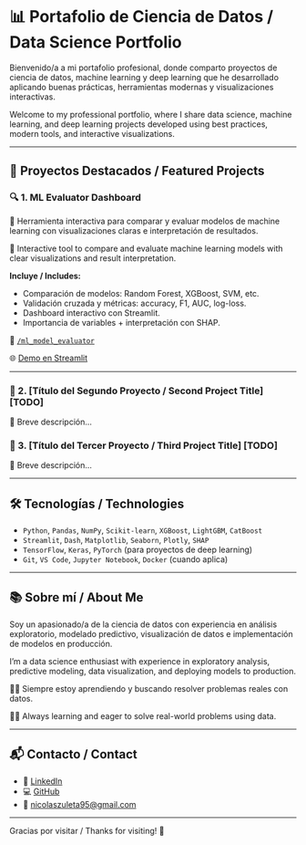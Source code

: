 # 📊 Portafolio de Ciencia de Datos / Data Science Portfolio

Bienvenido/a a mi portafolio profesional, donde comparto proyectos de ciencia de datos, machine learning y deep learning que he desarrollado aplicando buenas prácticas, herramientas modernas y visualizaciones interactivas.

Welcome to my professional portfolio, where I share data science, machine learning, and deep learning projects developed using best practices, modern tools, and interactive visualizations.

---

## 📁 Proyectos Destacados / Featured Projects

### 🔍 1. ML Evaluator Dashboard

🧠 Herramienta interactiva para comparar y evaluar modelos de machine learning con visualizaciones claras e interpretación de resultados.

🧠 Interactive tool to compare and evaluate machine learning models with clear visualizations and result interpretation.

**Incluye / Includes:**
- Comparación de modelos: Random Forest, XGBoost, SVM, etc.  
- Validación cruzada y métricas: accuracy, F1, AUC, log-loss.  
- Dashboard interactivo con Streamlit.  
- Importancia de variables + interpretación con SHAP.  

📂 [`/ml_model_evaluator`](ml_model_evaluator/)

🌐 [Demo en Streamlit](https://mlmodelevaluatornz.streamlit.app)

---

### 📌 2. [Título del Segundo Proyecto / Second Project Title] [TODO]
📄 Breve descripción...

### 📌 3. [Título del Tercer Proyecto / Third Project Title] [TODO]
📄 Breve descripción...


---

## 🛠 Tecnologías / Technologies

- `Python`, `Pandas`, `NumPy`, `Scikit-learn`, `XGBoost`, `LightGBM`, `CatBoost`
- `Streamlit`, `Dash`, `Matplotlib`, `Seaborn`, `Plotly`, `SHAP`
- `TensorFlow`, `Keras`, `PyTorch` (para proyectos de deep learning)
- `Git`, `VS Code`, `Jupyter Notebook`, `Docker` (cuando aplica)

---

## 📚 Sobre mí / About Me

Soy un apasionado/a de la ciencia de datos con experiencia en análisis exploratorio, modelado predictivo, visualización de datos e implementación de modelos en producción.

I’m a data science enthusiast with experience in exploratory analysis, predictive modeling, data visualization, and deploying models to production.

👨‍💻 Siempre estoy aprendiendo y buscando resolver problemas reales con datos.

👨‍💻 Always learning and eager to solve real-world problems using data.

---

## 📬 Contacto / Contact

- 💼 [LinkedIn](https://www.linkedin.com/in/nicolaszuletasierra/)
- 💻 [GitHub](https://github.com/nicolaszuleta95)
- 📧 nicolaszuleta95@gmail.com

---

Gracias por visitar / Thanks for visiting! 🚀


